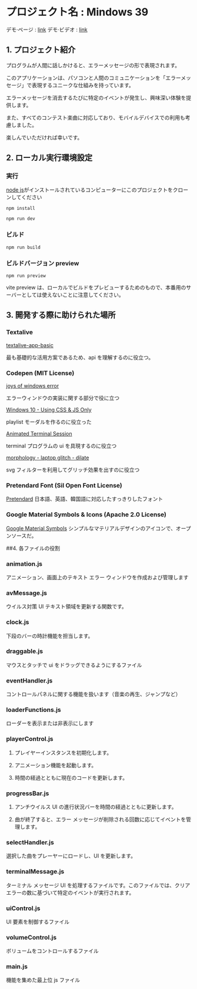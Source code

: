 # プロジェクト名 : Mindows 39

デモ·ページ : [link](https://jolly-duckanoo-52ac00.netlify.app)
デモ·ビデオ : [link](https://youtu.be/8nfAS4_ponU)

## 1. プロジェクト紹介

プログラムが人間に話しかけると、エラーメッセージの形で表現されます。

このアプリケーションは、パソコンと人間のコミュニケーションを「エラーメッセージ」で表現するユニークな仕組みを持っています。

エラーメッセージを消去するたびに特定のイベントが発生し、興味深い体験を提供します。

また、すべてのコンテスト楽曲に対応しており、モバイルデバイスでの利用も考慮しました。

楽しんでいただければ幸いです。

## 2. ローカル実行環境設定

### 実行

[node js](https://nodejs.org/en)がインストールされているコンピューターにこのプロジェクトをクローンしてください

```
npm install

npm run dev
```

### ビルド

```
npm run build
```

### ビルドバージョン preview

```
npm run preview
```

vite preview は、ローカルでビルドをプレビューするためのもので、本番用のサーバーとしては使えないことに注意してください。

## 3. 開発する際に助けられた場所

### Textalive

[textalive-app-basic](https://github.com/TextAliveJp/textalive-app-basic)

最も基礎的な活用方案であるため、api を理解するのに役立つ。

### Codepen (MIT License)

[joys of windows error](https://codepen.io/jkantner/pen/oNypPOZ)

エラーウィンドウの実装に関する部分で役に立つ

[Windows 10 - Using CSS & JS Only](https://codepen.io/MohamedElGhandour/pen/GEbwEW)

playlist モーダルを作るのに役立った

[Animated Terminal Session](https://codepen.io/simoami/pen/eYrPdz)

terminal プログラムの ui を具現するのに役立つ

[morphology - laptop glitch - dilate](https://codepen.io/janein/pen/LYZEgyK)

svg フィルターを利用してグリッチ効果を出すのに役立つ

### Pretendard Font (Sil Open Font License)

[Pretendard](https://github.com/orioncactus/pretendard)
日本語、英語、韓国語に対応したすっきりしたフォント

### Google Material Symbols & Icons (Apache 2.0 License)

[Google Material Symbols](https://fonts.google.com/icons?icon.size=24&icon.color=%235f6368)
シンプルなマテリアルデザインのアイコンで、オープンソースだ。

##4. 各ファイルの役割

### animation.js

アニメーション、画面上のテキスト エラー ウィンドウを作成および管理します

### avMessage.js

ウイルス対策 UI テキスト領域を更新する関数です。

### clock.js

下段のバーの時計機能を担当します。

### draggable.js

マウスとタッチで ui をドラッグできるようにするファイル

### eventHandler.js

コントロールパネルに関する機能を扱います（音楽の再生、ジャンプなど）

### loaderFunctions.js

ローダーを表示または非表示にします

### playerControl.js

1. プレイヤーインスタンスを初期化します。

2. アニメーション機能を起動します。

3. 時間の経過とともに現在のコードを更新します。

### progressBar.js

1. アンチウイルス UI の進行状況バーを時間の経過とともに更新します。

2. 曲が終了すると、エラー メッセージが削除される回数に応じてイベントを管理します。

### selectHandler.js

選択した曲をプレーヤーにロードし、UI を更新します。

### terminalMessage.js

ターミナル メッセージ UI を処理するファイルです。このファイルでは、クリア エラーの数に基づいて特定のイベントが実行されます。

### uiControl.js

UI 要素を制御するファイル

### volumeControl.js

ボリュームをコントロールするファイル

### main.js

機能を集めた最上位 js ファイル

